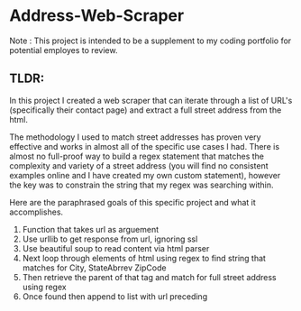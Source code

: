 # Address-Web-Scraper

Note : This project is intended to be a supplement to my coding portfolio for potential employes to review.

## TLDR:
In this project I created a web scraper that can iterate through a list of URL's (specifically their contact page) and extract a full street address from the html.







The methodology I used to match street addresses has proven very effective and works in almost all of the specific use cases I had. There is almost no full-proof way to build a regex statement that matches the complexity and variety of a street address (you will find no consistent examples online and I have created my own custom statement), however the key was to constrain the string that my regex was searching within. 

Here are the paraphrased goals of this specific project and what it accomplishes.

1. Function that takes url as arguement
2. Use urllib to get response from url, ignoring ssl
3. Use beautiful soup to read content via html parser
4. Next loop through elements of html using regex to find string that matches for City, StateAbrrev ZipCode
5. Then retrieve the parent of that tag and match for full street address using regex
6. Once found then append to list with url preceding
